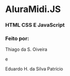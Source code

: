 # AluraMidi.JS

### HTML CSS E JavaScript

### Feito por:
Thiago da S. Oiveira

e

Eduardo H. da Silva Patrício
